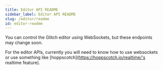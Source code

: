 ```yaml
---
title: Editor API README
sidebar_label: Editor API README
slug: /editor/readme
id: editor-readme
---
```


You can control the Glitch editor using WebSockets, but these endpoints may change soon.

For the editor APIs, currently you will need to know how to use websockets or use something like [hoppscotch](https://hoppscotch.io/realtime/'s realtime feature).
